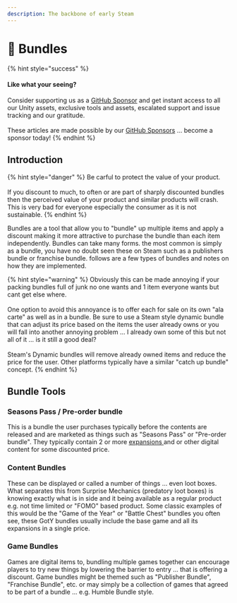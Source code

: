 ```yaml
---
description: The backbone of early Steam
---
```


# 🤑 Bundles

{% hint style="success" %}
#### Like what your seeing?

Consider supporting us as a [GitHub Sponsor](../../../become-a-sponsor.md) and get instant access to all our Unity assets, exclusive tools and assets, escalated support and issue tracking and our gratitude.\
\
These articles are made possible by our [GitHub Sponsors](https://github.com/sponsors/heathen-engineering) ... become a sponsor today!
{% endhint %}

## Introduction

{% hint style="danger" %}
Be carful to protect the value of your product.\
\
If you discount to much, to often or are part of sharply discounted bundles then the perceived value of your product and similar products will crash. This is very bad for everyone especially the consumer as it is not sustainable.&#x20;
{% endhint %}

Bundles are a tool that allow you to "bundle" up multiple items and apply a discount making it more attractive to purchase the bundle than each item independently. Bundles can take many forms. the most common is simply as a bundle, you have no doubt seen these on Steam such as a publishers bundle or franchise bundle. follows are a few types of bundles and notes on how they are implemented.

{% hint style="warning" %}
Obviously this can be made annoying if your packing bundles full of junk no one wants and 1 item everyone wants but cant get else where.\
\
One option to avoid this annoyance is to offer each for sale on its own "ala carte" as well as in a bundle. Be sure to use a Steam style dynamic bundle that can adjust its price based on the items the user already owns or you will fall into another annoying problem ... I already own some of this but not all of it ... is it still a good deal?\
\
Steam's Dynamic bundles will remove already owned items and reduce the price for the user. Other platforms typically have a similar "catch up bundle" concept.
{% endhint %}

## Bundle Tools

### Seasons Pass / Pre-order bundle

This is a bundle the user purchases typically before the contents are released and are marketed as things such as "Seasons Pass" or "Pre-order bundle". They typically contain 2 or more [expansions ](expansions.md)and or other digital content for some discounted price.

### Content Bundles

These can be displayed or called a number of things ... even loot boxes. What separates this from Surprise Mechanics (predatory loot boxes) is knowing exactly what is in side and it being available as a regular product e.g. not time limited or "FOMO" based product. Some classic examples of this would be the "Game of the Year" or "Battle Chest" bundles you often see, these GotY bundles usually include the base game and all its expansions in a single price.

### Game Bundles

Games are digital items to, bundling multiple games together can encourage players to try new things by lowering the barrier to entry ... that is offering a discount. Game bundles might be themed such as "Publisher Bundle", "Franchise Bundle", etc. or may simply be a collection of games that agreed to be part of a bundle ... e.g. Humble Bundle style.
